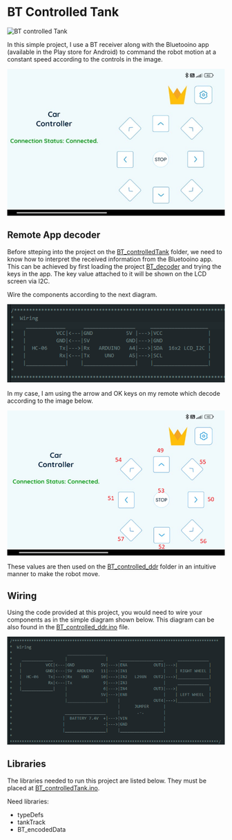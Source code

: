 # BT Controlled Tank
![BT controlled Tank](./images/BT_controlled.gif)

In this simple project, I use a BT receiver along with the Bluetooino app (available in the Play store for Android) to command the robot motion at a constant speed according to the controls in the image.

![App controls](./images/appControls.jpeg)

## Remote App decoder

Before stteping into the project on the [BT_controlledTank](./BT_controlledTank/) folder, we need to know how to interpret the received information from the Bluetooino app. This can be achieved by first loading the project [BT_decoder](./BT_decoder/) and trying the keys in the app. The key value attached to it will be shown on the LCD screen via I2C.

Wire the components according to the next diagram.

![BT decoder wiring](./images/BT_decoder_wiring.png)

In my case, I am using the arrow and OK keys on my remote which decode according to the image below.

![Used keys decoding](./images/appControlsDecoded.png)

These values are then used on the [BT_controlled_ddr](./BT_controlled_ddr/) folder in an intuitive manner to make the robot move.

## Wiring

Using the code provided at this project, you would need to wire your components as in the simple diagram shown below. This diagram can be also found in the [BT_controlled_ddr.ino](./BT_controlledTank/BT_controlledTank.ino) file.

![IR controlled tank wiring](./images/BT_controller_wiring.png)

## Libraries

The libraries needed to run this project are listed below. They must be placed at [BT_controlledTank.ino](./BT_controlledTank/BT_controlledTank.ino).

Need libraries:
- typeDefs
- tankTrack
- BT_encodedData
